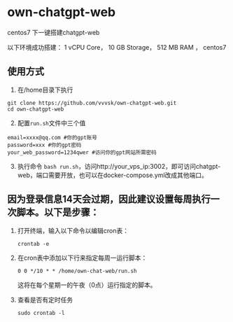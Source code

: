 # own-chatgpt-web
centos7 下一键搭建chatgpt-web

以下环境成功搭建：
   1 vCPU Core，
   10 GB Storage，
   512 MB RAM ，
   centos7
   
## 使用方式
1. 在/home目录下执行
````
git clone https://github.com/vvvsk/own-chatgpt-web.git
cd own-chatgpt-web
````
2. 配置`run.sh`文件中三个值

```
email=xxxx@qq.com #你的gpt账号
password=xxx #你的gpt密码
your_web_password=1234qwer #访问你的gpt网站所需密码
```

3. 执行命令 `bash run.sh`，访问http://your_vps_ip:3002，即可访问chatgpt-web，端口需要开放，也可以在docker-compose.yml改成其他端口。

## 因为登录信息14天会过期，因此建议设置每周执行一次脚本。以下是步骤：

1. 打开终端，输入以下命令以编辑cron表：

   ```
   crontab -e
   ```

2. 在cron表中添加以下行来指定每周一运行脚本：

   ```
   0 0 */10 * * /home/own-chat-web/run.sh
   ```

   这将在每个星期一的午夜（0点）运行指定的脚本。

3. 查看是否有定时任务

   ```sudo crontab -l
   sudo crontab -l
